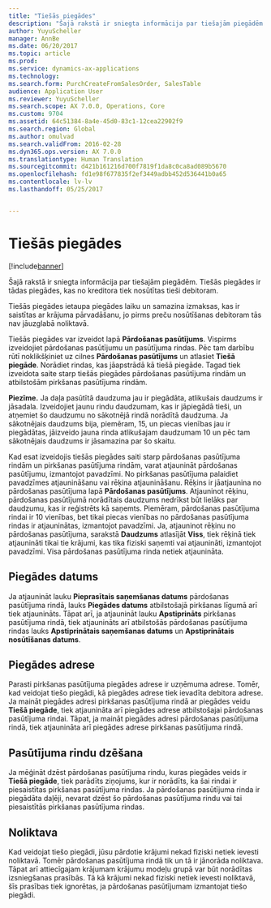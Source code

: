 ```yaml
---
title: "Tiešās piegādes"
description: "Šajā rakstā ir sniegta informācija par tiešajām piegādēm. Tiešās piegādes ir tādas piegādes, kas no kreditora tiek nosūtītas tieši debitoram."
author: YuyuScheller
manager: AnnBe
ms.date: 06/20/2017
ms.topic: article
ms.prod: 
ms.service: dynamics-ax-applications
ms.technology: 
ms.search.form: PurchCreateFromSalesOrder, SalesTable
audience: Application User
ms.reviewer: YuyuScheller
ms.search.scope: AX 7.0.0, Operations, Core
ms.custom: 9704
ms.assetid: 64c51384-8a4e-45d0-83c1-12cea22902f9
ms.search.region: Global
ms.author: omulvad
ms.search.validFrom: 2016-02-28
ms.dyn365.ops.version: AX 7.0.0
ms.translationtype: Human Translation
ms.sourcegitcommit: d421b161216d700f7819f1da8c0ca8ad089b5670
ms.openlocfilehash: fd1e98f677835f2ef3449adbb452d536441b0a65
ms.contentlocale: lv-lv
ms.lasthandoff: 05/25/2017


---
```


# <a name="direct-deliveries"></a>Tiešās piegādes

[!include[banner](../includes/banner.md)]


Šajā rakstā ir sniegta informācija par tiešajām piegādēm. Tiešās piegādes ir tādas piegādes, kas no kreditora tiek nosūtītas tieši debitoram.

Tiešās piegādes ietaupa piegādes laiku un samazina izmaksas, kas ir saistītas ar krājuma pārvadāšanu, jo pirms preču nosūtīšanas debitoram tās nav jāuzglabā noliktavā.  

Tiešās piegādes var izveidot lapā **Pārdošanas pasūtījums**. Vispirms izveidojiet pārdošanas pasūtījumu un pasūtījuma rindas. Pēc tam darbību rūtī noklikšķiniet uz cilnes **Pārdošanas pasūtījums** un atlasiet **Tiešā piegāde**. Norādiet rindas, kas jāapstrādā kā tiešā piegāde. Tagad tiek izveidota saite starp tiešās piegādes pārdošanas pasūtījuma rindām un atbilstošām pirkšanas pasūtījuma rindām.  

**Piezīme.** Ja daļa pasūtītā daudzuma jau ir piegādāta, atlikušais daudzums ir jāsadala. Izveidojiet jaunu rindu daudzumam, kas ir jāpiegādā tieši, un atņemiet šo daudzumu no sākotnējā rindā norādītā daudzuma. Ja sākotnējais daudzums bija, piemēram, 15, un piecas vienības jau ir piegādātas, jāizveido jauna rinda atlikušajam daudzumam 10 un pēc tam sākotnējais daudzums ir jāsamazina par šo skaitu.  

Kad esat izveidojis tiešās piegādes saiti starp pārdošanas pasūtījuma rindām un pirkšanas pasūtījuma rindām, varat atjaunināt pārdošanas pasūtījumu, izmantojot pavadzīmi. No pirkšanas pasūtījuma palaidiet pavadzīmes atjaunināšanu vai rēķina atjaunināšanu. Rēķins ir jāatjaunina no pārdošanas pasūtījuma lapā **Pārdošanas pasūtījums**. Atjauninot rēķinu, pārdošanas pasūtījumā norādītais daudzums nedrīkst būt lielāks par daudzumu, kas ir reģistrēts kā saņemts. Piemēram, pārdošanas pasūtījuma rindai ir 10 vienības, bet tikai piecas vienības no pārdošanas pasūtījuma rindas ir atjauninātas, izmantojot pavadzīmi. Ja, atjauninot rēķinu no pārdošanas pasūtījuma, sarakstā **Daudzums** atlasījāt **Viss**, tiek rēķinā tiek atjaunināti tikai tie krājumi, kas tika fiziski saņemti vai atjaunināti, izmantojot pavadzīmi. Visa pārdošanas pasūtījuma rinda netiek atjaunināta.

## <a name="delivery-date"></a>Piegādes datums
Ja atjaunināt lauku **Pieprasītais saņemšanas datums** pārdošanas pasūtījuma rindā, lauks **Piegādes datums** atbilstošajā pirkšanas līgumā arī tiek atjaunināts. Tāpat arī, ja atjaunināt lauku **Apstiprināts** pirkšanas pasūtījuma rindā, tiek atjaunināts arī atbilstošās pārdošanas pasūtījuma rindas lauks **Apstiprinātais saņemšanas datums** un **Apstiprinātais nosūtīšanas datums**.

## <a name="delivery-address"></a>Piegādes adrese
Parasti pirkšanas pasūtījuma piegādes adrese ir uzņēmuma adrese. Tomēr, kad veidojat tiešo piegādi, kā piegādes adrese tiek ievadīta debitora adrese. Ja maināt piegādes adresi pirkšanas pasūtījuma rindā ar piegādes veidu **Tiešā piegāde**, tiek atjaunināta arī piegādes adrese atbilstošajai pārdošanas pasūtījuma rindai. Tāpat, ja maināt piegādes adresi pārdošanas pasūtījuma rindā, tiek atjaunināta arī piegādes adrese pirkšanas pasūtījuma rindā.

## <a name="deleting-order-lines"></a>Pasūtījuma rindu dzēšana
Ja mēģināt dzēst pārdošanas pasūtījuma rindu, kuras piegādes veids ir **Tiešā piegāde**, tiek parādīts ziņojums, kur ir norādīts, ka šai rindai ir piesaistītas pirkšanas pasūtījuma rindas. Ja pārdošanas pasūtījuma rinda ir piegādāta daļēji, nevarat dzēst šo pārdošanas pasūtījuma rindu vai tai piesaistītās pirkšanas pasūtījuma rindas.

## <a name="warehouse"></a>Noliktava
Kad veidojat tiešo piegādi, jūsu pārdotie krājumi nekad fiziski netiek ievesti noliktavā. Tomēr pārdošanas pasūtījuma rindā tik un tā ir jānorāda noliktava. Tāpat arī attiecīgajam krājumam krājumu modeļu grupā var būt norādītas izsniegšanas prasībās. Tā kā krājumi nekad fiziski netiek ievesti noliktavā, šīs prasības tiek ignorētas, ja pārdošanas pasūtījumam izmantojat tiešo piegādi.




